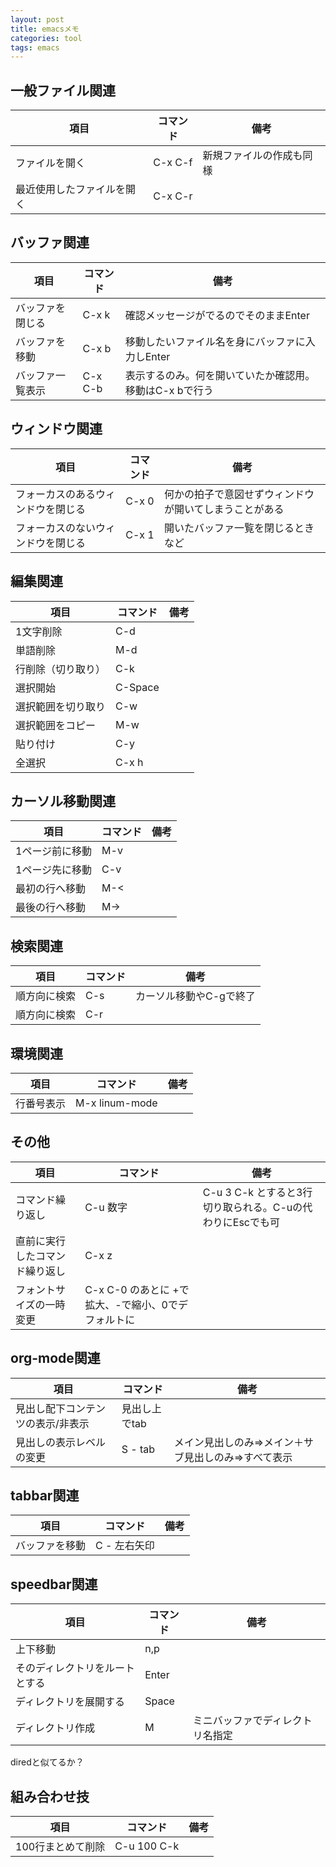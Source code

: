 ```yaml
---
layout: post
title: emacsメモ
categories: tool
tags: emacs
---
```


## 一般ファイル関連

|項目|コマンド|備考|
|-|-|-|
|ファイルを開く|C-x C-f|新規ファイルの作成も同様|
|最近使用したファイルを開く|C-x C-r||

## バッファ関連

|項目|コマンド|備考|
|-|-|-|
|バッファを閉じる|C-x k|確認メッセージがでるのでそのままEnter|
|バッファを移動|C-x b|移動したいファイル名を身にバッファに入力しEnter|
|バッファ一覧表示|C-x C-b|表示するのみ。何を開いていたか確認用。移動はC-x bで行う|

## ウィンドウ関連

|項目|コマンド|備考|
|-|-|-|
|フォーカスのあるウィンドウを閉じる|C-x 0|何かの拍子で意図せずウィンドウが開いてしまうことがある|
|フォーカスのないウィンドウを閉じる|C-x 1|開いたバッファ一覧を閉じるときなど|

## 編集関連

|項目|コマンド|備考|
|-|-|-|
|1文字削除|C-d||
|単語削除|M-d||
|行削除（切り取り）|C-k||
|選択開始|C-Space||
|選択範囲を切り取り|C-w||
|選択範囲をコピー|M-w||
|貼り付け|C-y||
|全選択|C-x h||

## カーソル移動関連

|項目|コマンド|備考|
|-|-|-|
|1ページ前に移動|M-v||
|1ページ先に移動|C-v||
|最初の行へ移動|M-<||
|最後の行へ移動|M->||


## 検索関連

|項目|コマンド|備考|
|-|-|-|
|順方向に検索|C-s|カーソル移動やC-gで終了|
|順方向に検索|C-r||


## 環境関連

|項目|コマンド|備考|
|-|-|-|
|行番号表示|M-x linum-mode||

## その他

|項目|コマンド|備考|
|-|-|-|
|コマンド繰り返し|C-u 数字|C-u 3 C-k とすると3行切り取られる。C-uの代わりにEscでも可|
|直前に実行したコマンド繰り返し|C-x z||
|フォントサイズの一時変更|C-x C-0 のあとに +で拡大、-で縮小、0でデフォルトに||

## org-mode関連

|項目|コマンド|備考|
|-|-|-|
|見出し配下コンテンツの表示/非表示|見出し上でtab||
|見出しの表示レベルの変更|S - tab|メイン見出しのみ⇒メイン＋サブ見出しのみ⇒すべて表示|

## tabbar関連

|項目|コマンド|備考|
|-|-|-|
|バッファを移動|C - 左右矢印||

## speedbar関連

|項目|コマンド|備考|
|-|-|-|
|上下移動|n,p||
|そのディレクトリをルートとする|Enter||
|ディレクトリを展開する|Space||
|ディレクトリ作成|M|ミニバッファでディレクトリ名指定|

diredと似てるか？


## 組み合わせ技

|項目|コマンド|備考|
|-|-|-|
|100行まとめて削除|C-u 100 C-k||











